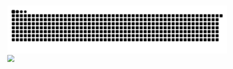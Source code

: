 <picture>
  <source media="(prefers-color-scheme: dark)" srcset="https://raw.githubusercontent.com/DygDyg/DygDyg/output/github-contribution-grid-snake-dark.svg">
  <source media="(prefers-color-scheme: light)" srcset="https://raw.githubusercontent.com/DygDyg/DygDyg/output/github-contribution-grid-snake.svg">
  <img alt="github contribution grid snake animation" src="https://raw.githubusercontent.com/DygDyg/DygDyg/output/github-contribution-grid-snake.svg">
</picture>


<picture>
  <img src="https://myreadme.vercel.app/api/embed/DygDyg?panels=userstatistics,toprepositories,toplanguages,commitgraph">
</picture>

<!-- _generated with [Platane/snk](https://github.com/Platane/snk)_ -->
